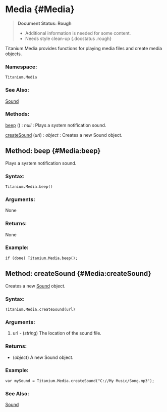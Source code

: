 Media {#Media}
==============

> **Document Status: Rough**  
> - Additional information is needed for some content.  
> - Needs style clean-up
{.docstatus .rough}

Titanium.Media provides functions for playing media files and create media objects.

### Namespace:

	Titanium.Media

### See Also:
[Sound][]

### Methods:

[beep][] () : *null*
: Plays a system notification sound.

[createSound][] (*url*) : *object*
: Creates a new Sound object.



Method: beep {#Media:beep}
----------------------------

Plays a system notification sound.

### Syntax:

	Titanium.Media.beep()
	
### Arguments:

None

### Returns:

None

### Example:

	if (done) Titanium.Media.beep();



Method: createSound {#Media:createSound}
----------------------------

Creates a new [Sound][] object.

### Syntax:

	Titanium.Media.createSound(url)

### Arguments:

1. url - (*string*) The location of the sound file.

### Returns:

- (*object*) A new Sound object.

### Example:

	var mySound = Titanium.Media.createSound("C://My Music/Song.mp3");

### See Also:

[Sound][]



[beep]: #Media:beep
[createSound]: #Media:createSound

[Sound]: /Media/Sound